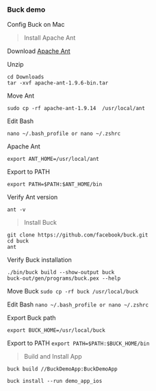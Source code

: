 ### Buck demo

Config Buck on Mac

> Install Apache Ant

Download
[Apache Ant](https://ant.apache.org/bindownload.cgi)

Unzip
```
cd Downloads
tar -xvf apache-ant-1.9.6-bin.tar
```

Move Ant

```sudo cp -rf apache-ant-1.9.14  /usr/local/ant```

Edit Bash

```nano ~/.bash_profile or nano ~/.zshrc```

Apache Ant

```export ANT_HOME=/usr/local/ant```

Export to PATH

```export PATH=$PATH:$ANT_HOME/bin```


Verify Ant version

```ant -v```

> Install Buck

```
git clone https://github.com/facebook/buck.git
cd buck
ant
```

Verify Buck installation

```
./bin/buck build --show-output buck
buck-out/gen/programs/buck.pex --help
```

Move Buck
```sudo cp -rf buck /usr/local/buck```

Edit Bash
```nano ~/.bash_profile or nano ~/.zshrc```

Export Buck path

```export BUCK_HOME=/usr/local/buck```

Export to PATH
```export PATH=$PATH:$BUCK_HOME/bin```

> Build and Install App

```
buck build //BuckDemoApp:BuckDemoApp

buck install --run demo_app_ios
```
